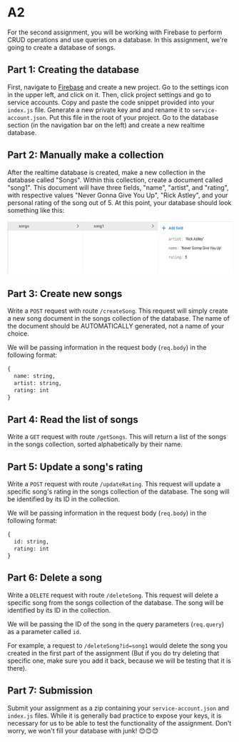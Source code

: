 # A2

For the second assignment, you will be working with Firebase to perform CRUD
operations and use queries on a database. In this assignment, we're going to 
create a database of songs. 

## Part 1: Creating the database 

First, navigate to [Firebase](https://firebase.google.com/) and create a 
new project. Go to the settings icon in the upper left, and click on it. Then,
click project settings and go to service accounts. Copy and paste the code 
snippet provided into your `index.js` file. Generate a new private key
and and rename it to `service-account.json`. Put this file in the root of your 
project. Go to the database section (in the navigation bar on the left) and 
create a new realtime database. 

## Part 2: Manually make a collection

After the realtime database is created, make a new collection in the database
called "Songs". Within this collection, create a document called "song1". 
This document will have three fields, "name", "artist", and "rating", with 
respective values "Never Gonna Give You Up", "Rick Astley", and your 
personal rating of the song out of 5. At this point, your database should look 
something like this: 

<img src="./db.png" height=120px width=600px />

## Part 3: Create new songs

Write a `POST` request with route `/createSong`. This request will simply create
a new song document in the songs collection of the database. The name of the 
document should be AUTOMATICALLY generated, not a name of your choice.

We will be passing information in the request body (`req.body`) in the following format: 

```
{
  name: string, 
  artist: string, 
  rating: int
}
```

## Part 4: Read the list of songs

Write a `GET` request with route `/getSongs`. This will return a list of the 
songs in the songs collection, sorted alphabetically by their name. 

## Part 5: Update a song's rating

Write a `POST` request with route `/updateRating`. This request will update a 
specific song's rating in the songs collection of the database. The song will 
be identified by its ID in the collection. 

We will be passing information in the request body (`req.body`) in the 
following format: 

```
{
  id: string,
  rating: int
} 
```

## Part 6: Delete a song

Write a `DELETE` request with route `/deleteSong`. This request will delete
a specific song from the songs collection of the database. The song will be 
identified by its ID in the collection. 

We will be passing the ID of the song in the query parameters (`req.query`) 
as a parameter called `id`. 

For example, a request to `/deleteSong?id=song1` would delete the song 
you created in the first part of the assignment (But if you do try deleting
that specific one, make sure you add it back, because we will be testing
that it is there).

## Part 7: Submission

Submit your assignment as a zip containing your `service-account.json` and 
`index.js` files. While it is generally bad practice to expose your keys, 
it is necessary for us to be able to test the functionality of the assignment. 
Don't worry, we won't fill your database with junk! 😊😊😊
